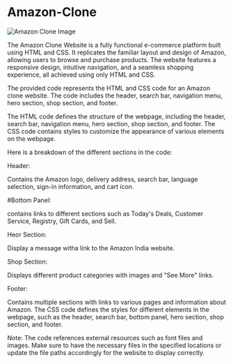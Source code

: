 # Amazon-Clone
![Amazon Clone Image](https://github.com/user-attachments/assets/b687b578-9246-463a-954b-faf949eb82cb)

The Amazon Clone Website is a fully functional e-commerce platform built using HTML and CSS. It replicates the familiar layout and design of Amazon, allowing users to browse and purchase products. The website features a responsive design, intuitive navigation, and a seamless shopping experience, all achieved using only HTML and CSS.

The provided code represents the HTML and CSS code for an Amazon clone website. The code includes the header, search bar, navigation menu, hero section, shop section, and footer.

The HTML code defines the structure of the webpage, including the header, search bar, navigation menu, hero section, shop section, and footer. The CSS code contains styles to customize the appearance of various elements on the webpage.

Here is a breakdown of the different sections in the code:

Header:

Contains the Amazon logo, delivery address, search bar, language selection, sign-in information, and cart icon.

#Bottom Panel:

contains links to different sections such as Today's Deals, Customer Service, Registry, Gift Cards, and Sell.

Heor Section:

Display a message witha link to the Amazon India website.

Shop Section:

Displays different product categories with images and "See More" links.

Footer:

Contains multiple sections with links to various pages and information about Amazon.
The CSS code defines the styles for different elements in the webpage, such as the header, search bar, bottom panel, hero section, shop section, and footer.

Note: The code references external resources such as font files and images. Make sure to have the necessary files in the specified locations or update the file paths accordingly for the website to display correctly.
